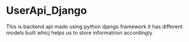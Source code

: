 # UserApi_Django
This is backend api made using python django framework it has different models built whicj helps us to store informatrion accordingly
